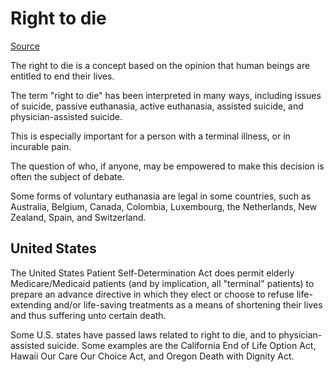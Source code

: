 # Right to die

[Source](https://en.wikipedia.org/wiki/Right_to_die)

The right to die is a concept based on the opinion that human beings are entitled to end their lives.

The term "right to die" has been interpreted in many ways, including issues of suicide, passive euthanasia, active euthanasia, assisted suicide, and physician-assisted suicide.

This is especially important for a person with a terminal illness, or in incurable pain.

The question of who, if anyone, may be empowered to make this decision is often the subject of debate.

Some forms of voluntary euthanasia are legal in some countries, such as Australia, Belgium, Canada, Colombia, Luxembourg, the Netherlands, New Zealand, Spain, and Switzerland.

## United States

The United States Patient Self-Determination Act does permit elderly Medicare/Medicaid patients (and by implication, all "terminal" patients) to prepare an advance directive in which they elect or choose to refuse life-extending and/or life-saving treatments as a means of shortening their lives and thus suffering unto certain death.

Some U.S. states have passed laws related to right to die, and to physician-assisted suicide. Some examples are the
California End of Life Option Act, Hawaii Our Care Our Choice Act, and Oregon Death with Dignity Act.
  
